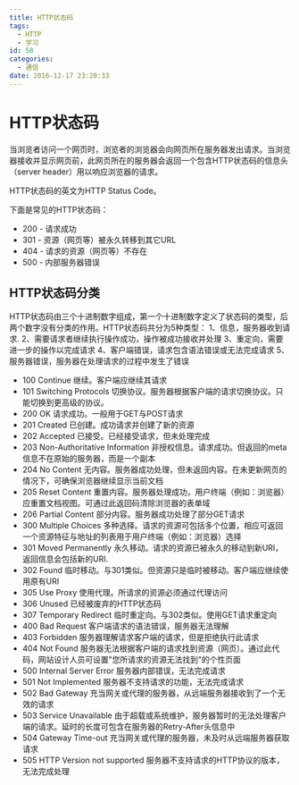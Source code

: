 ```yaml
---
title: HTTP状态码
tags:
  - HTTP
  - 学习
id: 58
categories:
  - 通信
date: 2016-12-17 23:20:33
---
```


# HTTP状态码

当浏览者访问一个网页时，浏览者的浏览器会向网页所在服务器发出请求。当浏览器接收并显示网页前，此网页所在的服务器会返回一个包含HTTP状态码的信息头（server header）用以响应浏览器的请求。

HTTP状态码的英文为HTTP Status Code。

下面是常见的HTTP状态码：

*   200 - 请求成功
*   301 - 资源（网页等）被永久转移到其它URL
*   404 - 请求的资源（网页等）不存在
*   500 - 内部服务器错误

## HTTP状态码分类

HTTP状态码由三个十进制数字组成，第一个十进制数字定义了状态码的类型，后两个数字没有分类的作用。HTTP状态码共分为5种类型：
1、信息，服务器收到请求.
2、需要请求者继续执行操作成功，操作被成功接收并处理
3、重定向，需要进一步的操作以完成请求
4、客户端错误，请求包含语法错误或无法完成请求
5、服务器错误，服务器在处理请求的过程中发生了错误

*   100 Continue 继续。客户端应继续其请求
*   101 Switching Protocols 切换协议。服务器根据客户端的请求切换协议。只能切换到更高级的协议。
*   200 OK 请求成功。一般用于GET与POST请求
*   201 Created 已创建。成功请求并创建了新的资源
*   202 Accepted 已接受。已经接受请求，但未处理完成
*   203 Non-Authoritative Information 非授权信息。请求成功。但返回的meta信息不在原始的服务器，而是一个副本
*   204 No Content 无内容。服务器成功处理，但未返回内容。在未更新网页的情况下，可确保浏览器继续显示当前文档
*   205 Reset Content 重置内容。服务器处理成功，用户终端（例如：浏览器）应重置文档视图。可通过此返回码清除浏览器的表单域
*   206 Partial Content 部分内容。服务器成功处理了部分GET请求
*   300 Multiple Choices 多种选择。请求的资源可包括多个位置，相应可返回一个资源特征与地址的列表用于用户终端（例如：浏览器）选择
*   301 Moved Permanently 永久移动。请求的资源已被永久的移动到新URI，返回信息会包括新的URI.
*   302 Found 临时移动。与301类似。但资源只是临时被移动。客户端应继续使用原有URI
*   305 Use Proxy 使用代理。所请求的资源必须通过代理访问
*   306 Unused 已经被废弃的HTTP状态码
*   307 Temporary Redirect 临时重定向。与302类似。使用GET请求重定向
*   400 Bad Request 客户端请求的语法错误，服务器无法理解
*   403 Forbidden 服务器理解请求客户端的请求，但是拒绝执行此请求
*   404 Not Found 服务器无法根据客户端的请求找到资源（网页）。通过此代码，网站设计人员可设置"您所请求的资源无法找到"的个性页面
*   500 Internal Server Error 服务器内部错误，无法完成请求
*   501 Not Implemented 服务器不支持请求的功能，无法完成请求
*   502 Bad Gateway 充当网关或代理的服务器，从远端服务器接收到了一个无效的请求
*   503 Service Unavailable 由于超载或系统维护，服务器暂时的无法处理客户端的请求。延时的长度可包含在服务器的Retry-After头信息中
*   504 Gateway Time-out 充当网关或代理的服务器，未及时从远端服务器获取请求
*   505 HTTP Version not supported 服务器不支持请求的HTTP协议的版本，无法完成处理